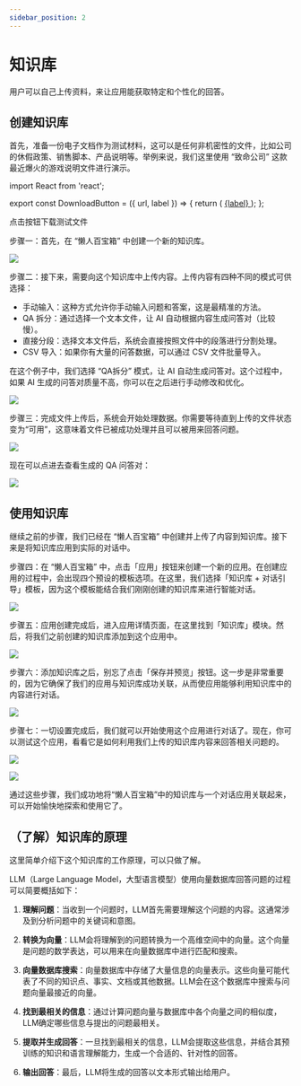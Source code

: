 ```yaml
---
sidebar_position: 2
---
```


# 知识库
用户可以自己上传资料，来让应用能获取特定和个性化的回答。

## 创建知识库
首先，准备一份电子文档作为测试材料，这可以是任何非机密性的文件，比如公司的休假政策、销售脚本、产品说明等。举例来说，我们这里使用 “致命公司” 这款最近爆火的游戏说明文件进行演示。

import React from 'react';

export const DownloadButton = ({ url, label }) => {
  return (
    <a href={url} download className="button button--primary">
      {label}
    </a>
  );
};

<DownloadButton url="https://lazybox.oss-cn-shenzhen.aliyuncs.com/file/%E8%87%B4%E5%91%BD%E5%85%AC%E5%8F%B8.docx" label="下载测试文件" />


点击按钮下载测试文件

步骤一：首先，在 “懒人百宝箱” 中创建一个新的知识库。

![](https://image.alsritter.icu/img202401111125124.png)

步骤二：接下来，需要向这个知识库中上传内容。上传内容有四种不同的模式可供选择：

* 手动输入：这种方式允许你手动输入问题和答案，这是最精准的方法。
* QA 拆分：通过选择一个文本文件，让 AI 自动根据内容生成问答对（比较慢）。
* 直接分段：选择文本文件后，系统会直接按照文件中的段落进行分割处理。
* CSV 导入：如果你有大量的问答数据，可以通过 CSV 文件批量导入。

在这个例子中，我们选择 “QA拆分” 模式，让 AI 自动生成问答对。这个过程中，如果 AI 生成的问答对质量不高，你可以在之后进行手动修改和优化。

![](https://image.alsritter.icu/img202401111127555.png)

步骤三：完成文件上传后，系统会开始处理数据。你需要等待直到上传的文件状态变为“可用”，这意味着文件已被成功处理并且可以被用来回答问题。

![](https://image.alsritter.icu/img202401111127113.png)

现在可以点进去查看生成的 QA 问答对：

![](https://image.alsritter.icu/img202401111128331.png)

## 使用知识库
继续之前的步骤，我们已经在 “懒人百宝箱” 中创建并上传了内容到知识库。接下来是将知识库应用到实际的对话中。

步骤四：在 “懒人百宝箱” 中，点击「应用」按钮来创建一个新的应用。在创建应用的过程中，会出现四个预设的模板选项。在这里，我们选择「知识库 + 对话引导」模板，因为这个模板能结合我们刚刚创建的知识库来进行智能对话。

![](https://image.alsritter.icu/img202401111130511.png)

步骤五：应用创建完成后，进入应用详情页面，在这里找到「知识库」模块。然后，将我们之前创建的知识库添加到这个应用中。

![](https://image.alsritter.icu/img202401111131721.png)

步骤六：添加知识库之后，别忘了点击「保存并预览」按钮。这一步是非常重要的，因为它确保了我们的应用与知识库成功关联，从而使应用能够利用知识库中的内容进行对话。

![](https://image.alsritter.icu/img202401111132706.png)

步骤七：一切设置完成后，我们就可以开始使用这个应用进行对话了。现在，你可以测试这个应用，看看它是如何利用我们上传的知识库内容来回答相关问题的。

![](https://image.alsritter.icu/img202401111133161.png)

![](https://image.alsritter.icu/img202401111134772.png)

通过这些步骤，我们成功地将“懒人百宝箱”中的知识库与一个对话应用关联起来，可以开始愉快地探索和使用它了。

## （了解）知识库的原理
这里简单介绍下这个知识库的工作原理，可以只做了解。

LLM（Large Language Model，大型语言模型）使用向量数据库回答问题的过程可以简要概括如下：

1. **理解问题**：当收到一个问题时，LLM首先需要理解这个问题的内容。这通常涉及到分析问题中的关键词和意图。

2. **转换为向量**：LLM会将理解到的问题转换为一个高维空间中的向量。这个向量是问题的数学表达，可以用来在向量数据库中进行匹配和搜索。

3. **向量数据库搜索**：向量数据库中存储了大量信息的向量表示。这些向量可能代表了不同的知识点、事实、文档或其他数据。LLM会在这个数据库中搜索与问题向量最接近的向量。

4. **找到最相关的信息**：通过计算问题向量与数据库中各个向量之间的相似度，LLM确定哪些信息与提出的问题最相关。

5. **提取并生成回答**：一旦找到最相关的信息，LLM会提取这些信息，并结合其预训练的知识和语言理解能力，生成一个合适的、针对性的回答。

6. **输出回答**：最后，LLM将生成的回答以文本形式输出给用户。

